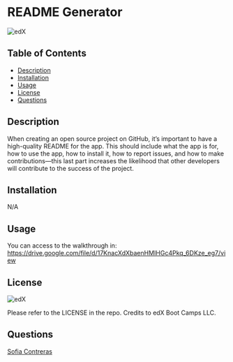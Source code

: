 # README Generator

  ![edX](https://img.shields.io/badge/edX-%2302262B.svg?style=for-the-badge&logo=edX&logoColor=white)

  ## Table of Contents

  - [Description](#description)
   - [Installation](#installation)
   - [Usage](#usage)
   - [License](#license)
   - [Questions](#questions)
    

 ## Description

   When creating an open source project on GitHub, it’s important to have a high-quality README for the app. This should include what the app is for, how to use the app, how to install it, how to report issues, and how to make contributions—this last part increases the likelihood that other developers will contribute to the success of the project.

 ## Installation

  N/A

 ## Usage

  You can access to the walkthrough in: https://drive.google.com/file/d/17KnacXdXbaenHMIHGc4Pkq_6DKze_eg7/view

 ## License

  ![edX](https://img.shields.io/badge/edX-%2302262B.svg?style=for-the-badge&logo=edX&logoColor=white)
       
   Please refer to the LICENSE in the repo. Credits to edX Boot Camps LLC.

 ## Questions

  [Sofia Contreras](https://github.com/ContrerasSofia)

 